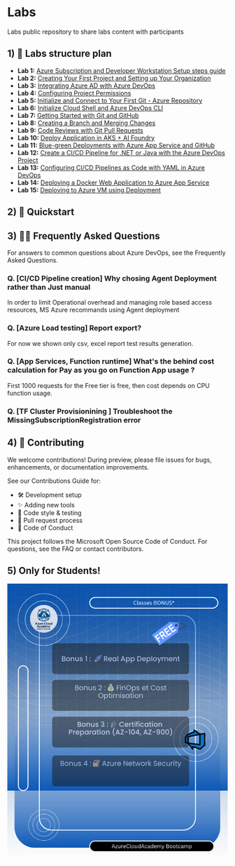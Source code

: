 # Labs
Labs public repository to share labs content with participants

## 1) 📌 Labs structure plan

- **Lab 1:** [Azure Subscription and Developer Workstation Setup steps guide](lab1/lab1.md)
- **Lab 2:** [Creating Your First Project and Setting up Your Organization](lab2/lab2.md)
- **Lab 3:** [Integrating Azure AD with Azure DevOps](lab3/lab3.md)
- **Lab 4:** [Configuring Project Permissions](lab4/lab4.md)
- **Lab 5:** [Initialize and Connect to Your First Git - Azure Repository](lab5/lab5.md)
- **Lab 6:** [Initialize Cloud Shell and Azure DevOps CLI](lab6/lab6.md)
- **Lab 7:** [Getting Started with Git and GitHub](lab7/lab7.md)
- **Lab 8:** [Creating a Branch and Merging Changes](lab8/lab8.md)
- **Lab 9:** [Code Reviews with Git Pull Requests](lab9/lab9.md)
- **Lab 10:** [Deploy Application in AKS + AI Foundry](lab10/lab10.md)
- **Lab 11:** [Blue-green Deployments with Azure App Service and GitHub](lab11/lab11.md)
- **Lab 12:** [Create a CI/CD Pipeline for .NET or Java with the Azure DevOps Project](lab12/lab12.md)
- **Lab 13:** [Configuring CI/CD Pipelines as Code with YAML in Azure DevOps](lab13/lab13.md)
- **Lab 14:** [Deploying a Docker Web Application to Azure App Service](lab14/lab14.md)
- **Lab 15:** [Deploying to Azure VM using Deployment](lab15/lab15.md)




## 2) 📌 Quickstart


## 3) 🙋‍♀️ Frequently Asked Questions

For answers to common questions about Azure DevOps, see the Frequently Asked Questions.

### Q. [CI/CD Pipeline creation] Why chosing Agent Deployment rather than Just manual 
In order to limit Operational overhead and managing role based access resources, MS Azure recommands using Agent deployment

### Q. [Azure Load testing] Report export?
For now we shown only csv, excel report test results generation.

### Q. [App Services, Function runtime] What's the behind cost calculation for Pay as you go on Function App usage ?
First 1000 requests for the Free tier is free, then cost depends on CPU function usage.

### Q. [TF Cluster Provisionining ] Troubleshoot the MissingSubscriptionRegistration error

## 4) 📌 Contributing

We welcome contributions! During preview, please file issues for bugs, enhancements, or documentation improvements.

See our Contributions Guide for:

- 🛠️ Development setup
- ✨ Adding new tools
- 📝 Code style & testing
- 🔄 Pull request process
- 🤝 Code of Conduct

This project follows the Microsoft Open Source Code of Conduct. For questions, see the FAQ or contact contributors.

## 5) Only for Students!

![students_only_bonus](./students-bonus.png)

